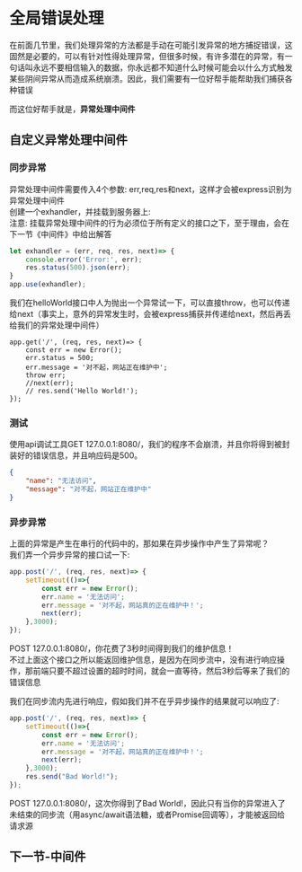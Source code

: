 # 全局错误处理

在前面几节里，我们处理异常的方法都是手动在可能引发异常的地方捕捉错误，这固然是必要的，可以有针对性得处理异常，但很多时候，有许多潜在的异常，有一句话叫永远不要相信输入的数据，你永远都不知道什么时候可能会以什么方式触发某些阴间异常从而造成系统崩溃。因此，我们需要有一位好帮手能帮助我们捕获各种错误  

而这位好帮手就是，**异常处理中间件**

## 自定义异常处理中间件

### 同步异常

异常处理中间件需要传入4个参数: err,req,res和next，这样才会被express识别为异常处理中间件  
创建一个exhandler，并挂载到服务器上:  
注意: 挂载异常处理中间件的行为必须位于所有定义的接口之下，至于理由，会在下一节《中间件》中给出解答
```js
let exhandler = (err, req, res, next)=> {
    console.error('Error:', err);
    res.status(500).json(err);
}
app.use(exhandler);
```

我们在helloWorld接口中人为抛出一个异常试一下，可以直接throw，也可以传递给next（事实上，意外的异常发生时，会被express捕获并传递给next，然后再丢给我们的异常处理中间件）
```
app.get('/', (req, res, next)=> {
    const err = new Error();
    err.status = 500;
    err.message = '对不起，网站正在维护中';
    throw err;
    //next(err);
    // res.send('Hello World!');
});
```

### 测试

使用api调试工具GET 127.0.0.1:8080/，我们的程序不会崩溃，并且你将得到被封装好的错误信息，并且响应码是500。

```JSON
{
    "name": "无法访问",
    "message": "对不起，网站正在维护中"
}
```

### 异步异常

上面的异常是产生在串行的代码中的，那如果在异步操作中产生了异常呢？  
我们弄一个异步异常的接口试一下:  
```js
app.post('/', (req, res, next)=> {
    setTimeout(()=>{
        const err = new Error();
        err.name = '无法访问';
        err.message = '对不起，网站真的正在维护中！';
        next(err);
    },3000);
});
```
POST 127.0.0.1:8080/，你花费了3秒时间得到我们的维护信息！  
不过上面这个接口之所以能返回维护信息，是因为在同步流中，没有进行响应操作，那前端只要不超过设置的超时时间，就会一直等待，然后3秒后等来了我们的错误信息

我们在同步流内先进行响应，假如我们并不在乎异步操作的结果就可以响应了:
```js
app.post('/', (req, res, next)=> {
    setTimeout(()=>{
        const err = new Error();
        err.name = '无法访问';
        err.message = '对不起，网站真的正在维护中！';
        next(err);
    },3000);
    res.send("Bad World!");
});
```
POST 127.0.0.1:8080/，这次你得到了Bad World!，因此只有当你的异常进入了未结束的同步流（用async/await语法糖，或者Promise回调等），才能被返回给请求源

## 下一节-中间件
